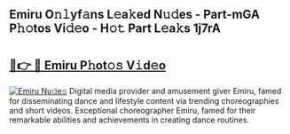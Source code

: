 ## Emiru O𝚗𝚕yf𝚊ns L𝚎a𝚔ed N𝚞𝚍es - Part-mGA P𝚑𝚘tos Vi𝚍𝚎o - H𝚘𝚝 Part L𝚎a𝚔s 1j7rA

# <h2><a href="http://kf5jeu.oniu.top/?m=Emiru">🔗👉 🔴 Emiru P𝚑ot𝚘𝚜 V𝚒d𝚎o</a></h2>

[![Emiru Nu𝚍e𝚜](https://i.imgur.com/0qMVB7G.gif)](http://kf5jeu.oniu.top/?m=Emiru)
Digital media provider and amusement giver Emiru, famed for disseminating dance and lifestyle content via trending choreographies and short videos. Exceptional choreographer Emiru, famed for their remarkable abilities and achievements in creating dance routines.  
